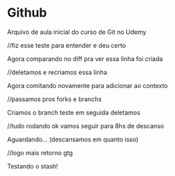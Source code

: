 # Github

Arquivo de aula inicial do curso de Git no Udemy 

//fiz esse teste para entender e deu certo

Agora comparando no diff pra ver essa linha foi criada

//deletamos e recriamos essa linha

Agora comitando novamente para adicionar ao contexto

//passamos pros forks e branchs

Criamos o branch teste em seguida deletamos

//tudo rodando ok vamos seguir para 8hs de descanso

Aguardando... (descansamos em quanto isso)

//logo mais retorno gtg

Testando o stash!
